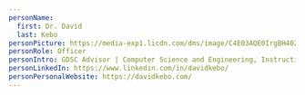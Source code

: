 ```yaml
---
personName:
  first: Dr. David
  last: Kebo
personPicture: https://media-exp1.licdn.com/dms/image/C4E03AQE0IrgBH40ZFQ/profile-displayphoto-shrink_800_800/0/1598164125940?e=1668643200&v=beta&t=_M4lnAxLp-uUJRcOMl7y5bYx3WidefRsZj3vuWLC9lA
personRole: Officer
personIntro: GDSC Advisor | Computer Science and Engineering, Instructional Assistant Professor
personLinkedIn: https://www.linkedin.com/in/davidkebo/
personPersonalWebsite: https://davidkebo.com/
---
```

